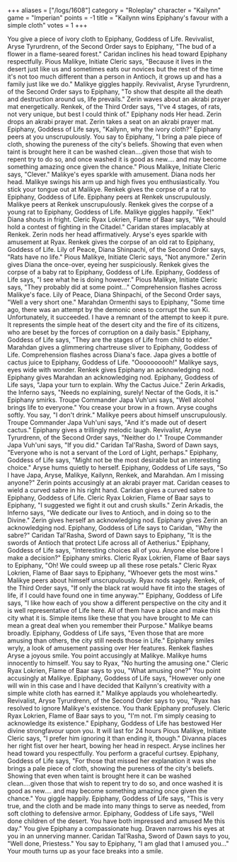 +++
aliases = ["/logs/1608"]
category = "Roleplay"
character = "Kailynn"
game = "Imperian"
points = -1
title = "Kailynn wins Epiphany's favour with a simple cloth"
votes = 1
+++

You give a piece of ivory cloth to Epiphany, Goddess of Life.
Revivalist, Aryse Tyrurdrenn, of the Second Order says to Epiphany, "The bud of a flower 
in a flame-seared forest."
Caridan inclines his head toward Epiphany respectfully.
Pious Malikye, Initiate Cleric says, "Because it lives in the desert just like us and 
sometimes eats our novices but the rest of the time it's not too much different than a 
person in Antioch, it grows up and has a family just like we do."
Malikye giggles happily.
Revivalist, Aryse Tyrurdrenn, of the Second Order says to Epiphany, "To show that despite 
all the death and destruction around us, life prevails."
Zerin waves about an akrabi prayer mat energetically.
Renkek, of the Third Order says, "I've 4 stages, of rats, not very unique, but best I 
could think of."
Epiphany nods Her head.
Zerin drops an akrabi prayer mat.
Zerin takes a seat on an akrabi prayer mat.
Epiphany, Goddess of Life says, "Kailynn, why the ivory cloth?"
Epiphany peers at you unscrupulously.
You say to Epiphany, "I bring a pale piece of cloth, showing the pureness of the city's 
beliefs. Showing that even when taint is brought here it can be washed clean....given 
those that wish to repent try to do so, and once washed it is good as new.... and may 
become something amazing once given the chance."
Pious Malikye, Initiate Cleric says, "Clever."
Malikye's eyes sparkle with amusement.
Diana nods her head.
Malikye swings his arm up and high fives you enthusiastically.
You stick your tongue out at Malikye.
Renkek gives the corpse of a rat to Epiphany, Goddess of Life.
Epiphany peers at Renkek unscrupulously.
Malikye peers at Renkek unscrupulously.
Renkek gives the corpse of a young rat to Epiphany, Goddess of Life.
Malikye giggles happily.
"Eek!" Diana shouts in fright.
Cleric Ryax Lokrien, Flame of Baar says, "We should hold a contest of fighting in the 
Citadel."
Caridan stares implacably at Renkek.
Zerin nods her head affirmatively.
Aryse's eyes sparkle with amusement at Ryax.
Renkek gives the corpse of an old rat to Epiphany, Goddess of Life.
Lily of Peace, Diana Shinpachi, of the Second Order says, "Rats have no life."
Pious Malikye, Initiate Cleric says, "Not anymore."
Zerin gives Diana the once-over, eyeing her suspiciously.
Renkek gives the corpse of a baby rat to Epiphany, Goddess of Life.
Epiphany, Goddess of Life says, "I see what he is doing however."
Pious Malikye, Initiate Cleric says, "They probably did at some point..."
Comprehension flashes across Malikye's face.
Lily of Peace, Diana Shinpachi, of the Second Order says, "Well a very short one."
Marahdan Ormenthi says to Epiphany, "Some time ago, there was an attempt by the demonic 
ones to corrupt the sun Ki. Unfortunately, it succeeded. I have a remnant of the attempt 
to keep it pure. It represents the simple heat of the desert city and the fire of its 
citizens, who are beset by the forces of corruption on a daily basis."
Epiphany, Goddess of Life says, "They are the stages of Life from child to elder."
Marahdan gives a glimmering chartreuse sliver to Epiphany, Goddess of Life.
Comprehension flashes across Diana's face.
Japa gives a bottle of cactus juice to Epiphany, Goddess of Life.
"Oooooooooh!" Malikye says, eyes wide with wonder.
Renkek gives Epiphany an acknowledging nod.
Epiphany gives Marahdan an acknowledging nod.
Epiphany, Goddess of Life says, "Japa your turn to explain. Why the Cactus Juice."
Zerin Arkadis, the Inferno says, "Needs no explaining, surely! Nectar of the Gods, it is."
Epiphany smirks.
Troupe Commander Japa Vuh'uni says, "Well alcohol brings life to everyone."
You crease your brow in a frown.
Aryse coughs softly.
You say, "I don't drink."
Malikye peers about himself unscrupulously.
Troupe Commander Japa Vuh'uni says, "And it's made out of desert cactus."
Epiphany gives a trillingly melodic laugh.
Revivalist, Aryse Tyrurdrenn, of the Second Order says, "Neither do I."
Troupe Commander Japa Vuh'uni says, "If you did."
Caridan Tal'Rasha, Sword of Dawn says, "Everyone who is not a servant of the Lord of 
Light, perhaps."
Epiphany, Goddess of Life says, "Might not be the most desirable but an interesting 
choice."
Aryse hums quietly to herself.
Epiphany, Goddess of Life says, "So I have Japa, Aryse, Malikye, Kailynn, Renkek, and 
Marahdan. Am I missing anyone?"
Zerin points accusingly at an akrabi prayer mat.
Caridan ceases to wield a curved sabre in his right hand.
Caridan gives a curved sabre to Epiphany, Goddess of Life.
Cleric Ryax Lokrien, Flame of Baar says to Epiphany, "I suggested we fight it out and 
crush skulls."
Zerin Arkadis, the Inferno says, "We dedicate our lives to Antioch, and in doing so to the
Divine."
Zerin gives herself an acknowledging nod.
Epiphany gives Zerin an acknowledging nod.
Epiphany, Goddess of Life says to Caridan, "Why the sabre?"
Caridan Tal'Rasha, Sword of Dawn says to Epiphany, "It is the swords of Antioch that 
protect Life across all of Aetherius."
Epiphany, Goddess of Life says, "Interesting choices all of you. Anyone else before I make
a decision?"
Epiphany smirks.
Cleric Ryax Lokrien, Flame of Baar says to Epiphany, "Oh! We could sweep up all these rose
petals."
Cleric Ryax Lokrien, Flame of Baar says to Epiphany, "Whoever gets the most wins."
Malikye peers about himself unscrupulously.
Ryax nods sagely.
Renkek, of the Third Order says, "If only the black rat would have fit into the stages of 
life, if I could have found one in time anyway.""
Epiphany, Goddess of Life says, "I like how each of you show a different perspective on 
the city and it is well representative of Life here. All of them have a place and make 
this city what it is. Simple items like these that you have brought to Me can mean a great
deal when you remember their Purpose."
Malikye beams broadly.
Epiphany, Goddess of Life says, "Even those that are more amusing than others, the city 
still needs those in Life."
Epiphany smiles wryly, a look of amusement passing over Her features.
Renkek flashes Aryse a joyous smile.
You point accusingly at Malikye.
Malikye hums innocently to himself.
You say to Ryax, "No hurting the amusing one."
Cleric Ryax Lokrien, Flame of Baar says to you, "What amusing one?"
You point accusingly at Malikye.
Epiphany, Goddess of Life says, "However only one will win in this case and I have decided
that Kailynn's creativity with a simple white cloth has earned it."
Malikye applauds you wholeheartedly.
Revivalist, Aryse Tyrurdrenn, of the Second Order says to you, "Ryax has resolved to 
ignore Malikye's existence. 
You thank Epiphany profusely.
Cleric Ryax Lokrien, Flame of Baar says to you, "I'm not. I'm simply ceasing to acknowledge
its existence."
Epiphany, Goddess of Life has bestowed Her divine strongfavour upon you. It will last for 
24 hours
Pious Malikye, Initiate Cleric says, "I prefer him ignoring it than ending it, though."
Divanna places her right fist over her heart, bowing her head in respect.
Aryse inclines her head toward you respectfully.
You perform a graceful curtsey.
Epiphany, Goddess of Life says, "For those that missed her explanation it was she brings a
pale piece of cloth, showing the pureness of the city's beliefs. Showing that even when 
taint is brought here it can be washed clean....given those that wish to repent try to do 
so, and once washed it is good as new.... and may become something amazing once given the 
chance."
You giggle happily.
Epiphany, Goddess of Life says, "This is very true, and the cloth and be made into many 
things to serve as needed, from soft clothing to defensive armor.
Epiphany, Goddess of Life says, "Well done children of the desert. You have both impressed
and amused Me this day."
You give Epiphany a compassionate hug.
Draven narrows his eyes at you in an unnerving manner.
Caridan Tal'Rasha, Sword of Dawn says to you, "Well done, Priestess."
You say to Epiphany, "I am glad that I amused you..."
Your mouth turns up as your face breaks into a smile.
